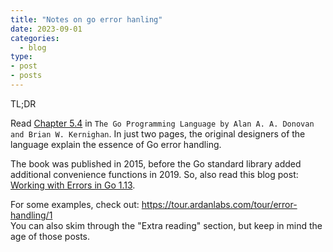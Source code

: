 ```yaml
---
title: "Notes on go error hanling"
date: 2023-09-01
categories:
  - blog
type:
- post
- posts
---
```


TL;DR

Read [Chapter 5.4](https://learning.oreilly.com/library/view/the-go-programming/9780134190570/ebook_split_045.html) in `The Go Programming Language by Alan A. A. Donovan and Brian W. Kernighan`.
In just two pages, the original designers of the language explain the essence of Go error handling.

The book was published in 2015, before the Go standard library added additional convenience functions in 2019. So, also read this blog post: 
[Working with Errors in Go 1.13](https://go.dev/blog/go1.13-errors).

For some examples, check out:
https://tour.ardanlabs.com/tour/error-handling/1  
You can also skim through the "Extra reading" section, but keep in mind the age of those posts.